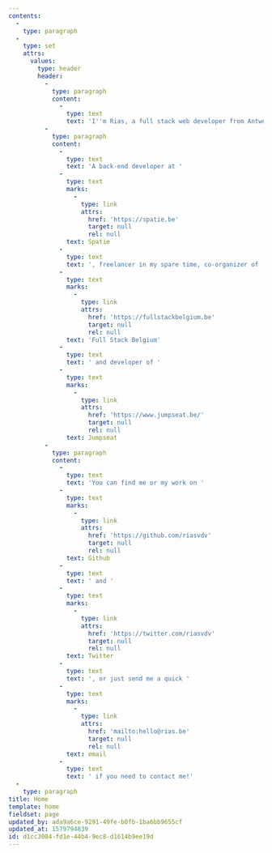 ```yaml
---
contents:
  -
    type: paragraph
  -
    type: set
    attrs:
      values:
        type: header
        header:
          -
            type: paragraph
            content:
              -
                type: text
                text: 'I''m Rias, a full stack web developer from Antwerp specialized in Laravel, Statamic & Craft CMS'
          -
            type: paragraph
            content:
              -
                type: text
                text: 'A back-end developer at '
              -
                type: text
                marks:
                  -
                    type: link
                    attrs:
                      href: 'https://spatie.be'
                      target: null
                      rel: null
                text: Spatie
              -
                type: text
                text: ', freelancer in my spare time, co-organizer of '
              -
                type: text
                marks:
                  -
                    type: link
                    attrs:
                      href: 'https://fullstackbelgium.be'
                      target: null
                      rel: null
                text: 'Full Stack Belgium'
              -
                type: text
                text: ' and developer of '
              -
                type: text
                marks:
                  -
                    type: link
                    attrs:
                      href: 'https://www.jumpseat.be/'
                      target: null
                      rel: null
                text: Jumpseat
          -
            type: paragraph
            content:
              -
                type: text
                text: 'You can find me or my work on '
              -
                type: text
                marks:
                  -
                    type: link
                    attrs:
                      href: 'https://github.com/riasvdv'
                      target: null
                      rel: null
                text: Github
              -
                type: text
                text: ' and '
              -
                type: text
                marks:
                  -
                    type: link
                    attrs:
                      href: 'https://twitter.com/riasvdv'
                      target: null
                      rel: null
                text: Twitter
              -
                type: text
                text: ', or just send me a quick '
              -
                type: text
                marks:
                  -
                    type: link
                    attrs:
                      href: 'mailto:hello@rias.be'
                      target: null
                      rel: null
                text: email
              -
                type: text
                text: ' if you need to contact me!'
  -
    type: paragraph
title: Home
template: home
fieldset: page
updated_by: ada9a6ce-9291-49fe-b0fb-1ba6bb9655cf
updated_at: 1579794839
id: d1cc3004-fd1e-44b4-9ec8-d1614b9ee19d
---
```

